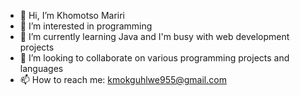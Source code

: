 - 👋 Hi, I’m Khomotso Mariri
- 👀 I’m interested in programming
- 🌱 I’m currently learning Java and I'm busy with web development projects
- 💞️ I’m looking to collaborate on various programming projects and languages
- 📫 How to reach me: kmokguhlwe955@gmail.com

<!---
khomoo/khomoo is a ✨ special ✨ repository because its `README.md` (this file) appears on your GitHub profile.
You can click the Preview link to take a look at your changes.
--->
